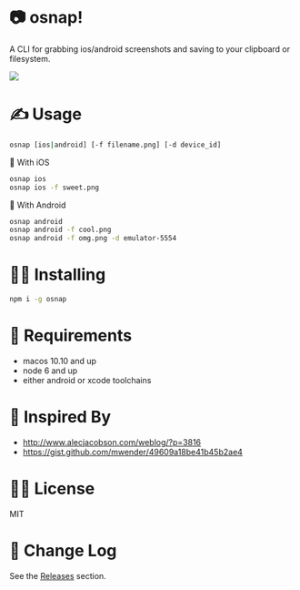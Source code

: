 # :camera: osnap!

A CLI for grabbing ios/android screenshots and saving to your clipboard or filesystem.

<img src='https://raw.githubusercontent.com/ferocia/osnap/main/osnap-demo.gif' />

# :writing_hand: Usage

```sh
osnap [ios|android] [-f filename.png] [-d device_id]
```

:apple: With iOS
```sh
osnap ios
osnap ios -f sweet.png
```

:robot: With Android
```sh
osnap android
osnap android -f cool.png
osnap android -f omg.png -d emulator-5554
```

# :golfing_woman: Installing

```sh
npm i -g osnap
```

# :baby_bottle: Requirements

* macos 10.10 and up
* node 6 and up
* either android or xcode toolchains

# :star2: Inspired By

* http://www.alecjacobson.com/weblog/?p=3816
* https://gist.github.com/mwender/49609a18be41b45b2ae4

# :policeman: License

MIT

# :dizzy: Change Log

See the [Releases](https://github.com/ferocia/osnap/releases) section.
